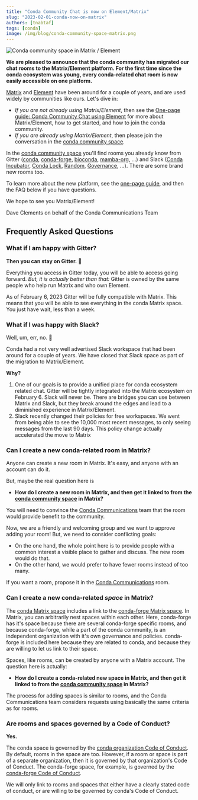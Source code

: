 ```yaml
---
title: "Conda Community Chat is now on Element/Matrix"
slug: "2023-02-01-conda-now-on-matrix"
authors: [tnabtaf]
tags: [conda]
image: /img/blog/conda-community-space-matrix.png
---
```


![Conda community space in Matrix / Element](/img/blog/conda-community-space-matrix.png)

**We are pleased to announce that the conda community has migrated our chat rooms to the Matrix/Element platform.  For the first time since the conda ecosystem was young, every conda-related chat room is now easily accessible on one platform.**

[Matrix](https://matrix.org/) and [Element](https://element.io/) have been around for a couple of years, and are used widely by communities like ours.  Let's dive in:

<!-- truncate -->

* *If you are not already using Matrix/Element*, then see the [One-page guide: Conda Community Chat using Element](https://conda.discourse.group/t/one-page-guide-conda-community-chat-using-element/173) for more about Matrix/Element, how to get started, and how to join the conda community.
* *If you are already using Matrix/Element*, then please join the conversation in the [conda community space](https://app.element.io/#/room/#conda:matrix.org).

In the [conda community space](https://app.element.io/#/room/#conda:matrix.org) you'll find rooms you already know from Gitter ([conda](https://app.element.io/#/room/#conda_conda:gitter.im), [conda-forge](https://app.element.io/#/room/#conda-forge:matrix.org), [bioconda](https://app.element.io/#/room/#bioconda_Lobby:gitter.im), [mamba-org](https://app.element.io/#/room/#mamba-org_Lobby:gitter.im), ...) and Slack ([Conda Incubator](https://app.element.io/#/room/#conda-incubator:matrix.org), [Conda Lock](https://app.element.io/#/room/#conda-lock:matrix.org), [Random](https://app.element.io/#/room/#conda-random:matrix.org), [Governance](https://app.element.io/#/room/#conda-governance:matrix.org), ...).  There are some brand new rooms too.

To learn more about the new platform, see the [one-page guide](https://conda.discourse.group/t/one-page-guide-conda-community-chat-using-element/173), and then the FAQ below if you have questions.

We hope to see you Matrix/Element!

Dave Clements on behalf of the Conda Communications Team


## Frequently Asked Questions

### What if I am happy with Gitter?

**Then you can stay on Gitter.** 🙂

Everything you access in Gitter today, you will be able to access going forward.  *But, it is actually better than that:* Gitter is owned by the same people who help run Matrix and who own Element.

As of February 6, 2023 Gitter will be fully compatible with Matrix.  This means that you will be able to see everything in the conda Matrix space.  You just have wait, less than a week.

### What if I was happy with Slack?

Well, um, err, no. 🙁

Conda had a not very well advertised Slack workspace that had been around for a couple of years.  We have closed that Slack space as part of the migration to Matrix/Element.

**Why?**

1. One of our goals is to provide a unified place for conda ecosystem related chat.  Gitter will be tightly integrated into the Matrix ecosystem on February 6.  Slack will never be.  There are bridges you can use between Matrix and Slack, but they break around the edges and lead to a diminished experience in Matrix/Element.
1. Slack recently changed their policies for free workspaces.  We went from being able to see the 10,000 most recent messages, to only seeing messages from the last 90 days.  This policy change actually accelerated the move to Matrix

### Can I create a new conda-related room in Matrix?

Anyone can create a new room in Matrix.  It's easy, and anyone with an account can do it.

But, maybe the real question here is

*  **How do I create a new room in Matrix, and then get it linked to from the [conda community space](https://app.element.io/#/room/#conda:matrix.org) in Matrix?**

You will need to convince the [Conda Communications](https://app.element.io/#/room/#conda-communications:matrix.org) team that the room would provide benefit to the community.

Now, we are a friendly and welcoming group and we want to approve adding your room!  But, we need to consider conflicting goals:

* On the one hand, the whole point here is to provide people with a common interest a visible place to gather and discuss.  The new room would do that.
* On the other hand, we would prefer to have fewer rooms instead of too many.

If you want a room, propose it in the [Conda Communications](https://app.element.io/#/room/#conda-communications:matrix.org) room.

### Can I create a new conda-related *space* in Matrix?

The [conda Matrix space](https://app.element.io/#/room/#conda:matrix.org) includes a link to the [conda-forge Matrix space](https://app.element.io/#/room/#conda-forge-space:matrix.org).  In Matrix, you can arbitrarily nest spaces within each other.  Here, conda-forge has it's space because there are several conda-forge specific rooms, and because conda-forge, while a part of the conda community, is an independent organization with it's own governance and policies.  conda-forge is included here because they are related to conda, and because they are willing to let us link to their space.

Spaces, like rooms, can be created by anyone with a Matrix account.  The question here is actually:

*  **How do I create a conda-related new space in Matrix, and then get it linked to from the [conda community space](https://app.element.io/#/room/#conda:matrix.org) in Matrix?**

The process for adding spaces is similar to rooms, and the Conda Communications team considers requests using basically the same criteria as for rooms.

### Are rooms and spaces governed by a Code of Conduct?

**Yes.**

The conda space is governed by the [conda organization Code of Conduct](https://github.com/conda-incubator/governance/blob/main/CODE_OF_CONDUCT.md).  By default, rooms in the space are too.  However, if a room or space is part of a separate organization, then it is governed by that organization's Code of Conduct.  The conda-forge space, for example, is governed by the [conda-forge Code of Conduct](https://conda-forge.org/docs/orga/governance.html).

We will only link to rooms and spaces that either have a clearly stated code of conduct, or are willing to be governed by conda's Code of Conduct.